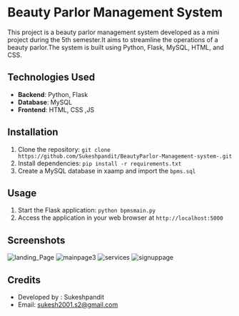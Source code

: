 # Beauty Parlor Management System

This project is a beauty parlor management system developed as a mini project during the 5th semester.It aims to streamline the operations of a beauty parlor.The system is built using Python, Flask, MySQL, HTML, and CSS.

## Technologies Used

- **Backend**: Python, Flask
- **Database**: MySQL
- **Frontend**: HTML, CSS ,JS

## Installation

1. Clone the repository: `git clone https://github.com/Sukeshpandit/BeautyParlor-Management-system-.git`
2. Install dependencies: `pip install -r requirements.txt`
3. Create a MySQL database in xaamp and import the `bpms.sql`

## Usage

1. Start the Flask application: `python bpmsmain.py`
2. Access the application in your web browser at `http://localhost:5000`

## Screenshots
![landing_Page](https://github.com/Sukeshpandit/BeautyParlor-Management-system-/assets/88272827/4aa945fb-6870-4445-9eed-9fbbd77aae68)
![mainpage3](https://github.com/Sukeshpandit/BeautyParlor-Management-system-/assets/88272827/07a79524-bbcd-4a63-b2d5-e160d0ba49cc)
![services](https://github.com/Sukeshpandit/BeautyParlor-Management-system-/assets/88272827/3e89b25c-835b-4da9-bc86-34bd3b486e9c)
![signuppage](https://github.com/Sukeshpandit/BeautyParlor-Management-system-/assets/88272827/bba461b2-051c-48ff-a040-5aee0928af9c)


## Credits

- Developed by : Sukeshpandit
- Email: sukesh2001.s2@gmail.com
